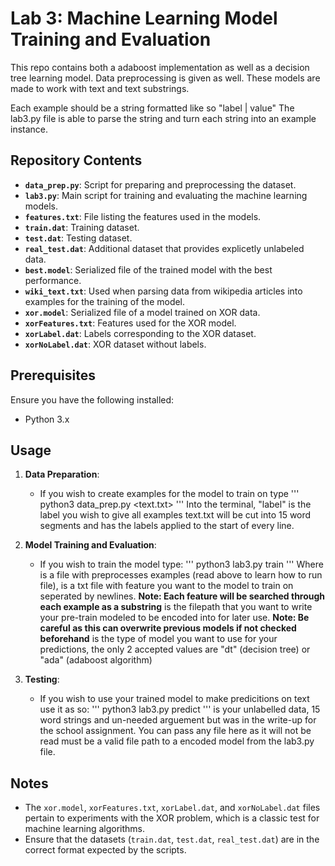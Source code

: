 
# Lab 3: Machine Learning Model Training and Evaluation

This repo contains both a adaboost implementation as well as a decision tree learning model. 
Data preprocessing is given as well. These models are made to work with text and text substrings.

Each example should be a string formatted like so "label | value"
The lab3.py file is able to parse the string and turn each string into an example instance.

## Repository Contents

- **`data_prep.py`**: Script for preparing and preprocessing the dataset.
- **`lab3.py`**: Main script for training and evaluating the machine learning models.
- **`features.txt`**: File listing the features used in the models.
- **`train.dat`**: Training dataset.
- **`test.dat`**: Testing dataset.
- **`real_test.dat`**: Additional dataset that provides explicetly unlabeled data.
- **`best.model`**: Serialized file of the trained model with the best performance.
- **`wiki_text.txt`**: Used when parsing data from wikipedia articles into examples for the training of the model.
- **`xor.model`**: Serialized file of a model trained on XOR data.
- **`xorFeatures.txt`**: Features used for the XOR model.
- **`xorLabel.dat`**: Labels corresponding to the XOR dataset.
- **`xorNoLabel.dat`**: XOR dataset without labels.

## Prerequisites

Ensure you have the following installed:

- Python 3.x

## Usage

1. **Data Preparation**:
   - If you wish to create examples for the model to train on type
     '''
     python3 data_prep.py <label> <text.txt>
     '''
     Into the terminal, "label" is the label you wish to give all examples
     text.txt will be cut into 15 word segments and has the labels applied to the start of every line.

2. **Model Training and Evaluation**:
   - If you wish to train the model type:
     '''
     python3 lab3.py train <examples> <features> <hypothesisOut> <learning-type>
     '''
     Where <examples> is a file with preprocesses examples (read above to learn how to run file),
     <features> is a txt file with feature you want to the model to train on seperated by newlines.
     **Note: Each feature will be searched through each example as a substring**
     <hypothesisOut> is the filepath that you want to write your pre-train modeled to be encoded into for later use.
     **Note: Be careful as this can overwrite previous models if not checked beforehand**
     <learning-type> is the type of model you want to use for your predictions, the only 2 accepted values are "dt" (decision tree) or "ada" (adaboost algorithm)

3. **Testing**:
   - If you wish to use your trained model to make predicitions on text use it as so:
     '''
     python3 lab3.py predict <examples> <features> <hypothesis>
     '''
     <examples> is your unlabelled data, 15 word strings
     <features> and un-needed arguement but was in the write-up for the school assignment. You can pass any file here as it will not be read
     <hypothesis> must be a valid file path to a encoded model from the lab3.py file.

## Notes

- The `xor.model`, `xorFeatures.txt`, `xorLabel.dat`, and `xorNoLabel.dat` files pertain to experiments with the XOR problem, which is a classic test for machine learning algorithms.
- Ensure that the datasets (`train.dat`, `test.dat`, `real_test.dat`) are in the correct format expected by the scripts.
